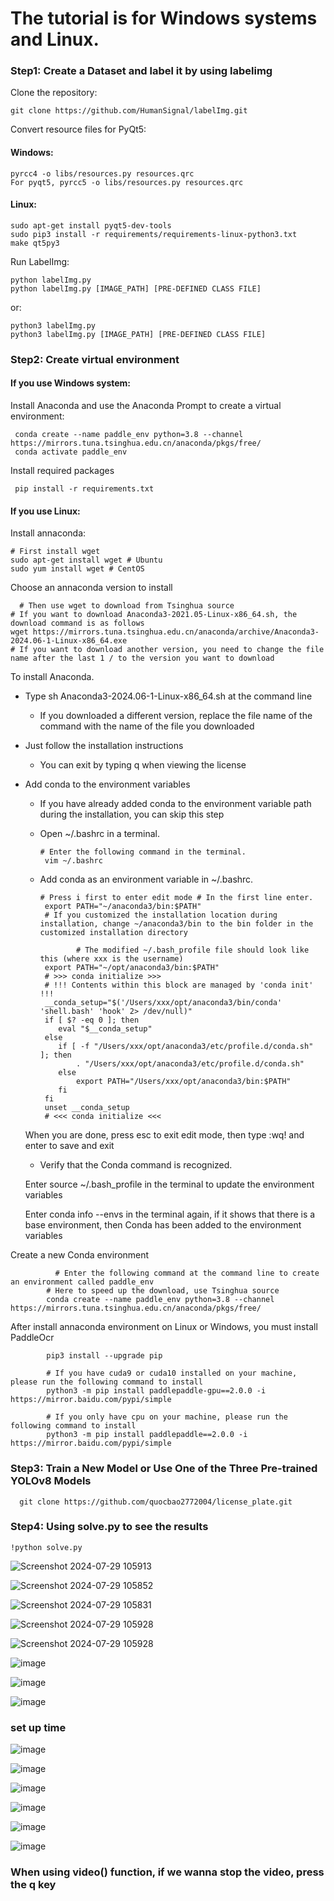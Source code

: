 # The tutorial is for Windows systems and Linux.

<h3> Step1: Create a Dataset and label it by using labelimg </h3>

Clone the repository:

    git clone https://github.com/HumanSignal/labelImg.git
    
Convert resource files for PyQt5:    

<h4> Windows: </h4>

    pyrcc4 -o libs/resources.py resources.qrc
    For pyqt5, pyrcc5 -o libs/resources.py resources.qrc

<h4> Linux: </h4>

    sudo apt-get install pyqt5-dev-tools
    sudo pip3 install -r requirements/requirements-linux-python3.txt
    make qt5py3
    
Run LabelImg:  

    python labelImg.py
    python labelImg.py [IMAGE_PATH] [PRE-DEFINED CLASS FILE]
    
or:

    python3 labelImg.py
    python3 labelImg.py [IMAGE_PATH] [PRE-DEFINED CLASS FILE]

<h3> Step2: Create virtual environment </h3>

<h4> If you use Windows system: </h4>

  Install Anaconda and use the Anaconda Prompt to create a virtual environment:
  
     conda create --name paddle_env python=3.8 --channel https://mirrors.tuna.tsinghua.edu.cn/anaconda/pkgs/free/
     conda activate paddle_env
     
  Install required packages
  
     pip install -r requirements.txt

<h4> If you use Linux: </h4>

  Install annaconda:

    # First install wget
    sudo apt-get install wget # Ubuntu
    sudo yum install wget # CentOS
    
  Choose an annaconda version to install
  
      # Then use wget to download from Tsinghua source
    # If you want to download Anaconda3-2021.05-Linux-x86_64.sh, the download command is as follows
    wget https://mirrors.tuna.tsinghua.edu.cn/anaconda/archive/Anaconda3-2024.06-1-Linux-x86_64.exe
    # If you want to download another version, you need to change the file name after the last 1 / to the version you want to download
 To install Anaconda.

 - Type sh Anaconda3-2024.06-1-Linux-x86_64.sh at the command line
   
     - If you downloaded a different version, replace the file name of the command with the name of the file you downloaded
       
 - Just follow the installation instructions
   
     - You can exit by typing q when viewing the license
       
 - Add conda to the environment variables
    
     - If you have already added conda to the environment variable path during the installation, you can skip this step
    
     - Open ~/.bashrc in a terminal.
           
           # Enter the following command in the terminal.
            vim ~/.bashrc
       
     - Add conda as an environment variable in ~/.bashrc.

           # Press i first to enter edit mode # In the first line enter.
            export PATH="~/anaconda3/bin:$PATH"
            # If you customized the installation location during installation, change ~/anaconda3/bin to the bin folder in the customized installation directory
            
                   # The modified ~/.bash_profile file should look like this (where xxx is the username)
            export PATH="~/opt/anaconda3/bin:$PATH"
            # >>> conda initialize >>>
            # !!! Contents within this block are managed by 'conda init' !!!
            __conda_setup="$('/Users/xxx/opt/anaconda3/bin/conda' 'shell.bash' 'hook' 2> /dev/null)"
            if [ $? -eq 0 ]; then
               eval "$__conda_setup"
            else
               if [ -f "/Users/xxx/opt/anaconda3/etc/profile.d/conda.sh" ]; then
                   . "/Users/xxx/opt/anaconda3/etc/profile.d/conda.sh"
               else
                   export PATH="/Users/xxx/opt/anaconda3/bin:$PATH"
               fi
            fi
            unset __conda_setup
            # <<< conda initialize <<<
    When you are done, press esc to exit edit mode, then type :wq! and enter to save and exit
   
   - Verify that the Conda command is recognized.

    Enter source ~/.bash_profile in the terminal to update the environment variables
   
    Enter conda info --envs in the terminal again, if it shows that there is a base environment, then Conda has been added to the environment variables
   
  Create a new Conda environment
  
              # Enter the following command at the command line to create an environment called paddle_env
            # Here to speed up the download, use Tsinghua source
            conda create --name paddle_env python=3.8 --channel https://mirrors.tuna.tsinghua.edu.cn/anaconda/pkgs/free/
            
After install annaconda environment on Linux or Windows, you must install PaddleOcr

            pip3 install --upgrade pip
            
            # If you have cuda9 or cuda10 installed on your machine, please run the following command to install
            python3 -m pip install paddlepaddle-gpu==2.0.0 -i https://mirror.baidu.com/pypi/simple
            
            # If you only have cpu on your machine, please run the following command to install
            python3 -m pip install paddlepaddle==2.0.0 -i https://mirror.baidu.com/pypi/simple
            
<h3> Step3: Train a New Model or Use One of the Three Pre-trained YOLOv8 Models </h3>

      git clone https://github.com/quocbao2772004/license_plate.git

<h3> Step4: Using solve.py to see the results </h3>

    !python solve.py

![Screenshot 2024-07-29 105913](https://github.com/user-attachments/assets/965596dc-32ec-4dce-be47-fc1ddae7e3eb)

![Screenshot 2024-07-29 105852](https://github.com/user-attachments/assets/ff2f59e2-1d52-40bb-91f2-9f0d506350e9)

![Screenshot 2024-07-29 105831](https://github.com/user-attachments/assets/197a4104-3243-4c86-a633-ec67876bb647)

![Screenshot 2024-07-29 105928](https://github.com/user-attachments/assets/8c50a2f8-b12b-4ea8-82de-16e6e08e696f)

![Screenshot 2024-07-29 105928](https://github.com/user-attachments/assets/a405a33d-770b-4af6-81ac-60215fee57c4)

![image](https://github.com/user-attachments/assets/bc24cad6-6419-49a4-9b74-edad06bebb4f)

![image](https://github.com/user-attachments/assets/c4d28552-9a8f-41d1-b36f-8c86e39caba7)

![image](https://github.com/user-attachments/assets/609a76e0-bca9-4f8a-a8b8-57b9b9fb5582)

<h3> set up time </h3>

![image](https://github.com/user-attachments/assets/ea27a0fb-d259-4154-a266-3f814eb100b8)

![image](https://github.com/user-attachments/assets/6ebd7388-15f6-41f1-aff8-37d0e8baa308)

![image](https://github.com/user-attachments/assets/992ee222-8843-4a5e-bd50-d4a65d784e14)

![image](https://github.com/user-attachments/assets/3d5dacac-8810-43c1-a0f4-5974b615f6a8)

![image](https://github.com/user-attachments/assets/7337fc14-c965-4e44-8166-1f66a7dd1f94)

![image](https://github.com/user-attachments/assets/6ca05206-e73f-45e6-bc42-a7040085917a)

<h3> When using video() function, if we wanna stop the video, press the q key </h3>





